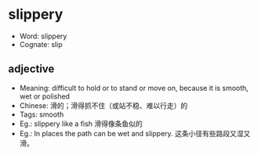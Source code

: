 # slippery

- Word: slippery
- Cognate: slip

## adjective

- Meaning: difficult to hold or to stand or move on, because it is smooth, wet or polished
- Chinese: 滑的；滑得抓不住（或站不稳、难以行走）的
- Tags: smooth
- Eg.: slippery like a fish 滑得像条鱼似的
- Eg.: In places the path can be wet and slippery. 这条小径有些路段又湿又滑。

